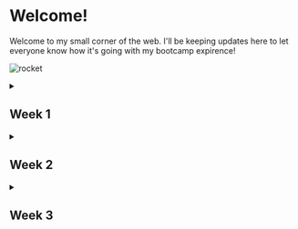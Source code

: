 <h1>Welcome!</h1>

Welcome to my small corner of the web. I'll be keeping updates here to let everyone know
how it's going with my bootcamp expirence!

![rocket](https://github.com/Sparkseric90/Sparkseric90.github.io/blob/main/img/rocket.gif)

<details>
  <summary><h2>Week 1</h2></summary>
  <br>
Its been a boots on the ground type of week. Monday we had our orientation to get the layout of how our next few weeks will be.

I started the week like a sponge and tried to soak up as much as I could with the exercises that was provided to us. I've watched many videos, and read a **ton** of articles and tutorials along the way to get a grasp on things. I wasn't nervous starting this journey but knew it would be a tough trying to grasp new things so fast.

Im slowly adapting myself to this. It'll take sometime to be completley comfortable, but i'm making my way down this long road slowly but surely.

![road](https://github.com/Sparkseric90/Sparkseric90.github.io/blob/main/img/download.jpeg)

I've struggled with learning Git, and all of the terminal commands that go along with it. I'm constantly refering to [Git Cheat Sheet](https://training.github.com/downloads/github-git-cheat-sheet.pdf) but i'm getting a grasp on it, the more that I use it.

![git](https://github.com/Sparkseric90/Sparkseric90.github.io/blob/main/img/18133.png)

I'm super excited to further my skills next week. I can see myself getting comfortable doing this the more that I do it. It's been super hard to figure out how to fail, but i'm getting more comfortable with it!

My Goals for the weekend:
* Practice terminal to build muscle memory!
* Use the Dev branch for my projects and get in the norm  of using it!
</details>

<details>
<summary><h2>Week 2</h2></summary>
<br>
Wow week 2 has been insane! I personally feel like this week went by super quick! I've wrote simple <strong>HTML</strong> lines in the past, but this week was a real treat! Along with <strong>HTML</strong> I got to look at <strong>CSS</strong> for the first time since the MySpace days! Yeah, its been that long. Who am I kidding though? We all wish that simple social media platform would come back so we could show everyone how great we'll be after bootcamp at writing CSS.

![myspace](https://github.com/Sparkseric90/Sparkseric90.github.io/blob/main/img/myspace.jpg)

I've learned alot by using pseudocode to help myself to layout my projects and get an idea of how things are going to work! I look forward to using this process more as my journey in bootcamp progress's.

![yoda](https://github.com/Sparkseric90/Sparkseric90.github.io/blob/main/img/yoda.jpeg)

My biggest blockers this week has been the simplest mistakes. Between making grammar errors and using single and double quotes on the same code. I'm finally starting to get the hang of making my code look great!

![nowork](https://github.com/Sparkseric90/Sparkseric90.github.io/blob/main/img/nowork.png)

As i'm coming towards the end of this weeks blog post and I've looked ahead to next week's work. I'm excited to start learning JavaScript. It's been something I've always looked at and wondered to myself "How does that work". Well the beauty is this, i'm finally getting to learn this!

![java](https://github.com/Sparkseric90/Sparkseric90.github.io/blob/main/img/java.png)

</details>

<details>
<summary><h2>Week 3</h2></summary>
<br>

**Html** provides us with the structure we need for our webpages. It helps us layout out exactly what we need to make our websites basic functions work. **CSS** takes that structure a step further and helps us size those sites to fit our phones, laptops, or desktops. It also takes and makes our sites look fancy with all the colors and the ability to apply custom backgrounds. **Java** takes and adds all the fancy features that we all love to our sites. It makes our pages easier to interact with. It also makes our sites able to complete complex functions.

![buildingblock](https://github.com/Sparkseric90/Sparkseric90.github.io/blob/main/img/buildingblock.png)

I've re-wrote this section a few times. At first I had a difficult time trying to understand what the question was 
>"What are some objects that your blog incorporates?" 
But after making some changes to pseudo code I realized what it was asking of me. I've used pseudo code to plan out this blog. Wither it be for planning for pictures and how to place them, what quotes to include, or what links to post.

![markdown](https://github.com/Sparkseric90/Sparkseric90.github.io/blob/main/img/markdown.png)

Pseudo code has taught me alot this week. The most important lesson was that not all Pseudo code is the same. Not everyone's will look the same as mine. It's still hard trying to plan something out before I jump into it, but its helping me get a grasp on things as I progress.

![ryan](https://github.com/Sparkseric90/Sparkseric90.github.io/blob/main/img/ryan.gif)
</details>

